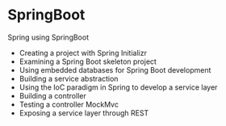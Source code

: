 # SpringBoot
Spring using SpringBoot


- Creating a project with Spring Initializr
- Examining a Spring Boot skeleton project
- Using embedded databases for Spring Boot development
- Building a service abstraction
- Using the IoC paradigm in Spring to develop a service layer
- Building a controller
- Testing a controller MockMvc
- Exposing a service layer through REST
